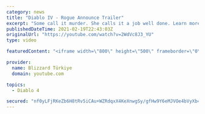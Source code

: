 ```yaml
---
category: news
title: "Diablo IV - Rogue Announce Trailer"
excerpt: "Some call it murder. She calls it a job well done. Learn more at Diablo4.com. The Rogue is the newest addition to the Diablo IV ..."
publishedDateTime: 2021-02-19T22:43:03Z
originalUrl: "https://youtube.com/watch?v=2WdVc8J3_YU"
type: video

featuredContent: "<iframe width=\"800\" height=\"500\" frameborder=\"0\" src=\"https://www.youtube.com/embed/2WdVc8J3_YU\" allow=\"accelerometer; autoplay; encrypted-media; gyroscope; picture-in-picture\" allowfullscreen></iframe>"

provider:
  name: Blizzard Türkiye
  domain: youtube.com

topics:
  - Diablo 4

secured: "nf0yLFjRKeZb6H8tRv5iCAu+WZRdqxX4KeXnwgSy/gfHw9Y6eMJVOe4bVyXb4i3FcM81SkNPFjQPIgJd/ybrmROc4Piwx++Q14iVY5lbpF6r5ytKhI4NNsYOBR8KL3IZxcYpxUkbwFRxKwd67fX/AkrmB59Cr2JwNfidRDrBjxfsgfqOskS7tSYQmIe5gAI8G4UhiHcubFbh3u1TYsKUkc2pvA4KfiW2uFLhW58pnYXOviDqJCUJ0tBGiRX2SoyTGB4X7s6CA+6x8a/UWjxZ1TfRifvhEFgonCV1IBwbw3y0M7Y5FIYBYWtRMI2Ppg8r2vAs449uiKMC4qbUQghmdZ0/7BLNUqZWo9vLAd7UYvRbmnDnmE32tEtQro3eZCAQ20GXe9ZfqXmPF2WhEbsM1A==;aYGYp6Ztb0c4++xDqdgXaA=="
---
```


